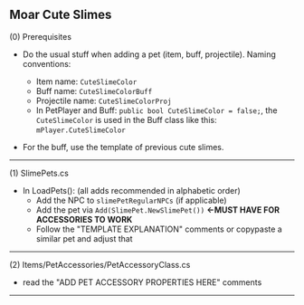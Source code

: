 ## Moar Cute Slimes

 (0) Prerequisites

* Do the usual stuff when adding a pet (item, buff, projectile). Naming conventions:
  * Item name: `CuteSlimeColor`
  * Buff name: `CuteSlimeColorBuff`
  * Projectile name: `CuteSlimeColorProj`
  * In PetPlayer and Buff: `public bool CuteSlimeColor = false;`, the `CuteSlimeColor` is used
in the Buff class like this: `mPlayer.CuteSlimeColor`

* For the buff, use the template of previous cute slimes.

***


 (1) SlimePets.cs

* In LoadPets(): (all adds recommended in alphabetic order)
  * Add the NPC to `slimePetRegularNPCs` (if applicable)
  * Add the pet via `Add(SlimePet.NewSlimePet())` **<-MUST HAVE FOR ACCESSORIES TO WORK**
  * Follow the "TEMPLATE EXPLANATION" comments or copypaste a similar pet and adjust that

***


 (2) Items/PetAccessories/PetAccessoryClass.cs

* read the "ADD PET ACCESSORY PROPERTIES HERE" comments


***

